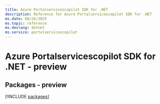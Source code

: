 ```yaml
---
title: Azure Portalservicescopilot SDK for .NET
description: Reference for Azure Portalservicescopilot SDK for .NET
ms.date: 08/26/2025
ms.topic: reference
ms.devlang: dotnet
ms.service: portalservicescopilot
---
```

# Azure Portalservicescopilot SDK for .NET - preview
## Packages - preview
[!INCLUDE [packages](portalservicescopilot-index.md)]